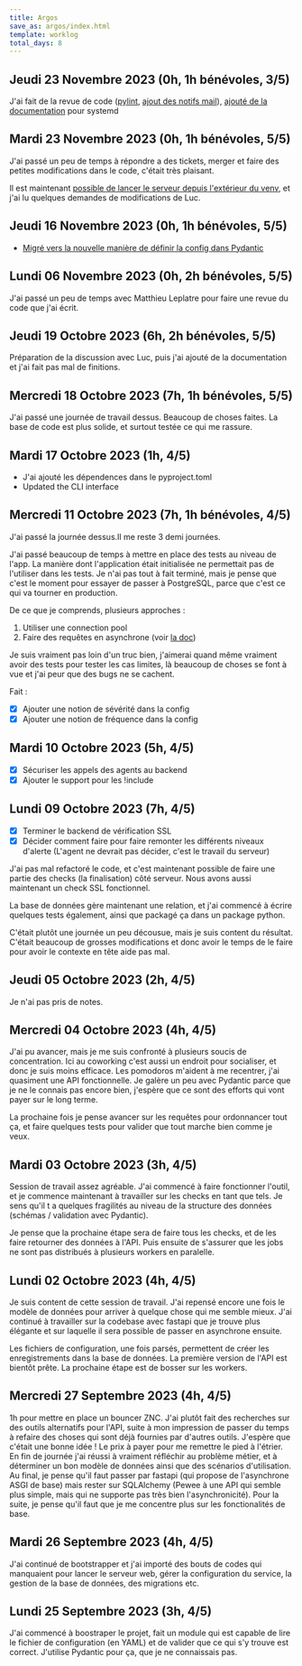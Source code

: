 ```yaml
---
title: Argos
save_as: argos/index.html
template: worklog
total_days: 8
---
```


## Jeudi 23 Novembre 2023 (0h, 1h bénévoles, 3/5)

J'ai fait de la revue de code ([pylint](https://framagit.org/framasoft/framaspace/argos/-/merge_requests/12), [ajout des notifs mail](https://framagit.org/framasoft/framaspace/argos/-/merge_requests/13#notes)), [ajouté de la documentation](https://framagit.org/framasoft/framaspace/argos/-/merge_requests/14) pour systemd

## Mardi 23 Novembre 2023 (0h, 1h bénévoles, 5/5)

J'ai passé un peu de temps à répondre a des tickets, merger et faire des petites modifications dans le code, c'était très plaisant.

Il est maintenant [possible de lancer le serveur depuis l'extérieur du venv](https://framagit.org/framasoft/framaspace/argos/-/merge_requests/8), et j'ai lu quelques demandes de modifications de Luc.

## Jeudi 16 Novembre 2023 (0h, 1h bénévoles, 5/5)

- [Migré vers la nouvelle manière de définir la config dans Pydantic](https://framagit.org/framasoft/framaspace/argos/-/merge_requests/6)

## Lundi 06 Novembre 2023 (0h, 2h bénévoles, 5/5)

J'ai passé un peu de temps avec Matthieu Leplatre pour faire une revue du code que j'ai écrit. 

## Jeudi 19 Octobre 2023 (6h, 2h bénévoles, 5/5)

Préparation de la discussion avec Luc, puis j'ai ajouté de la documentation et j'ai fait pas mal de finitions.

## Mercredi 18 Octobre 2023 (7h, 1h bénévoles, 5/5)

J'ai passé une journée de travail dessus.
Beaucoup de choses faites. La base de code est plus solide, et surtout testée ce qui me rassure.

## Mardi 17 Octobre 2023 (1h, 4/5)

- J'ai ajouté les dépendences dans le pyproject.toml
- Updated the CLI interface

## Mercredi 11 Octobre 2023 (7h, 1h bénévoles, 4/5)

J'ai passé la journée dessus.Il me reste 3 demi journées.

J'ai passé beaucoup de temps à mettre en place des tests au niveau de l'app. La manière dont l'application était initialisée ne permettait pas de l'utiliser dans les tests. Je n'ai pas tout à fait terminé, mais je pense que c'est le moment pour essayer de passer à PostgreSQL, parce que c'est ce qui va tourner en production.

De ce que je comprends, plusieurs approches :
1. Utiliser une connection pool
2. Faire des requêtes en asynchrone (voir [la doc](https://docs.sqlalchemy.org/en/14/orm/extensions/asyncio.html))

Je suis vraiment pas loin d'un truc bien, j'aimerai quand même vraiment avoir des tests pour tester les cas limites, là beaucoup de choses se font à vue et j'ai peur que des bugs ne se cachent.

Fait :

  - [x] Ajouter une notion de sévérité dans la config
  - [x] Ajouter une notion de fréquence dans la config

## Mardi 10 Octobre 2023 (5h, 4/5)

  - [x] Sécuriser les appels des agents au backend
  - [x] Ajouter le support pour les !include

## Lundi 09 Octobre 2023 (7h, 4/5)

- [x] Terminer le backend de vérification SSL
- [x] Décider comment faire pour faire remonter les différents niveaux d'alerte (L'agent ne devrait pas décider, c'est le travail du serveur)

J'ai pas mal refactoré le code, et c'est maintenant possible de faire une partie des checks (la finalisation) côté serveur. Nous avons aussi maintenant un check SSL fonctionnel.
    
La base de données gère maintenant une relation, et j'ai commencé à écrire quelques tests également, ainsi que packagé ça dans un package python.
    
C'était plutôt une journée un peu décousue, mais je suis content du résultat. C'était beaucoup de grosses modifications et donc avoir le temps de le faire pour avoir le contexte en tête aide pas mal.

## Jeudi 05 Octobre 2023 (2h, 4/5)
  
Je n'ai pas pris de notes.

## Mercredi 04 Octobre 2023 (4h, 4/5)
  
J'ai pu avancer, mais je me suis confronté à plusieurs soucis de concentration. Ici au coworking c'est aussi un endroit pour socialiser, et donc je suis moins efficace. Les pomodoros m'aident à me recentrer, j'ai quasiment une API fonctionnelle. Je galère un peu avec Pydantic parce que je ne le connais pas encore bien, j'espère que ce sont des efforts qui vont payer sur le long terme.
  
La prochaine fois je pense avancer sur les requêtes pour ordonnancer tout ça, et faire quelques tests pour valider que tout marche bien comme je veux.

## Mardi 03 Octobre 2023 (3h, 4/5)
  
Session de travail assez agréable. J'ai commencé à faire fonctionner l'outil, et je commence maintenant à travailler sur les checks en tant que tels. Je sens qu'il t a quelques fragilités au niveau de la structure des données (schémas / validation avec Pydantic).
  
Je pense que la prochaine étape sera de faire tous les checks, et de les faire retourner des données à l'API. Puis ensuite de s'assurer que les jobs ne sont pas distribués à plusieurs workers en paralelle.


## Lundi 02 Octobre 2023 (4h, 4/5)
  
Je suis content de cette session de travail. J'ai repensé encore une fois le modèle de données pour arriver à quelque chose qui me semble mieux. J'ai continué à travailler sur la codebase avec fastapi que je trouve plus élégante et sur laquelle il sera possible de passer en asynchrone ensuite.
  
Les fichiers de configuration, une fois parsés, permettent de créer les enregistrements dans la base de données. La première version de l'API est bientôt prête. La prochaine étape est de bosser sur les workers.

## Mercredi 27 Septembre 2023 (4h, 4/5)
  
1h pour mettre en place un bouncer ZNC. J'ai plutôt fait des recherches sur des outils alternatifs pour l'API, suite à mon impression de passer du temps à refaire des choses qui sont déjà fournies par d'autres outils. J'espère que c'était une bonne idée ! Le prix à payer pour me remettre le pied à l'étrier. En fin de journée j'ai réussi à vraiment réfléchir au problème métier, et à déterminer un bon modèle de données ainsi que des scénarios d'utilisation. Au final, je pense qu'il faut passer par fastapi (qui propose de l'asynchrone ASGI de base) mais rester sur SQLAlchemy (Pewee à une API qui semble plus simple, mais qui ne supporte pas très bien l'asynchronicité). Pour la suite, je pense qu'il faut que je me concentre plus sur les fonctionalités de base.

## Mardi 26 Septembre 2023 (4h, 4/5)
  
J'ai continué de bootstrapper et j'ai importé des bouts de codes qui manquaient pour lancer le serveur web, gérer la configuration du service, la gestion de la base de données, des migrations etc.
  
## Lundi 25 Septembre 2023 (3h, 4/5)
  
J'ai commencé à boostraper le projet, fait un module qui est capable de lire le fichier de configuration (en YAML) et de valider que ce qui s'y trouve est correct. J'utilise Pydantic pour ça, que je ne connaissais pas.